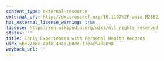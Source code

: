 ```yaml
---
content_type: external-resource
external_url: http://dx.crossref.org/10.1197%2Fjamia.M2562
has_external_license_warning: true
license: https://en.wikipedia.org/wiki/All_rights_reserved
status: ''
title: Early Experiences with Personal Health Records
uid: 5be77c8e-40f8-43ca-b0de-f7eae57dbb98
wayback_url: ''
---
```

